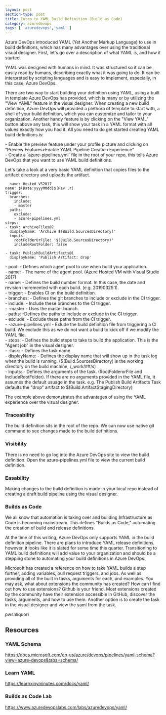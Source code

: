 ```yaml
---
layout: post
section-type: post
title: Intro to YAML Build Definition (Build as Code)
category: azuredevops
tags: [ 'azuredevops','yaml' ]
---
```


Azure DevOps introduced YAML (Yet Another Markup Language) to use in build definitions, which has many advantages over using the traditional visual designer. First, let's go over a description of what YAML is, and how it started. 

YAML was designed with humans in mind. It was structured so it can be easily read by humans, describing exactly what it was going to do. It can be interpreted by scripting languages and is easy to implement, especially, in this case, Azure DevOps. 

There are two way to start building your definition using YAML, using a built in template Azure DevOps has provided, which is many or by utilizing the "View YAML" feature in the visual designer. When creating a new build definition, Azure DevOps will provided a plethora of template to start with, a shell of your build definition, which you can customize and tailor to your organization. Another handy feature is by clicking on the "View YAML" button above any task, this will show your task in a YAML format with all values exactly how you had it. All you need to do get started creating YAML build definitions is:

<p align="left">
- Enable the preview feature under your profile picture and clicking on "Preview Features>Enable YAML Pipeline Creation Experience" <BR>
- Create a `azure-pipelines.yml` file in the root of your repo, this tells Azure DevOps that you want to use YAML build definitions.  
</p>

Let's take a look at a very basic YAML definition that copies files to the artifact directory and uploads the artifact.

```pool:
  name: Hosted VS2017
name: $(Date:yyyyMMdd)$(Rev:.r)
trigger:
  branches:
    include:
    - master
  paths:
    exclude:
    - azure-pipelines.yml
steps:
- task: ArchiveFiles@2
  displayName: 'Archive $(Build.SourcesDirectory)'
  inputs:
    rootFolderOrFile: '$(Build.SourcesDirectory)'
    includeRootFolder: false

- task: PublishBuildArtifacts@1
  displayName: 'Publish Artifact: drop'
```

<p  align="left">
- pool: - Defines which agent pool to use when build your application.<BR>
    - name: - The name of the agent pool. (Azure Hosted VM with Visual Studio 2017)<BR>
- name: - Defines the build number format. In this case, the date and revision incremented with each build. (e.g. 20190329.1).<BR>
- trigger: - Enables CI on the build definition.<BR>
    - branches: - Defines the git branches to include or exclude in the CI trigger. <BR>
    - include: - Include these branches to the CI trigger. <BR>
    - -master - Uses the master branch.<BR>
    - paths: -Defines the paths to include or exclude in the CI trigger.<BR>
    - exclude: - Exclude these paths from the CI trigger.<BR>
    - -azure-pipelines.yml - Exlude the build definition file from triggering a CI build. We exclude this as we do not want a build to kick off if we modify the YAML file.<BR>
- steps: - Defines the build steps to take to build the application. This is the "Agent job" in the visual designer.<BR>
- -task: - Defines the task name.<BR>
- displayName: - Defines the display name that will show up in the task log when the build is running. ($(Build.SourcesDirectory) is the working directory on the build machine, /_work/##/s)<BR>
- inputs: - Defines the arguments of the task. (RootFolderorFile and IncludeRootFolder). If there are no arguments provided in the YAML file, it assumes the default usuage in the task. e.g. The Publish Build Artifacts Task defaults the "drop" artifact to $(Build.ArtifactStagingDirectory)<BR>
</p>

The example above demonstrates the advantages of using the YAML experience over the visual designer.

### Traceability

The build definition sits in the root of the repo. We can now use native git command to see changes made to the build definitions. 

### Visibility 

There is no need to go log into the Azure DevOps site to view the build definition. Open the azure-pipelines.yml file to view the current build definition.

### Easability

Making changes to the build definition is made in your local repo instead of creating a draft build pipeline using the visual designer. 

### Builds as Code

We all know that automation is taking over and building Infrastructure as Code is becoming mainstream. This defines "Builds as Code," automating the creation of build and release definitions. 

At the time of this writing, Azure DevOps only supports YAML in the build definition pipeline. There are plans to introduce YAML release definitions, however, it looks like it is slated for some time this quarter. Transitioning to YAML build definitions will add value to your organization and should be a stepping stone to automating your build definitions in Azure DevOps.

Microsoft has created a reference on how to take YAML builds a step further, adding variables, pull request triggers, and jobs. As well as providing all of the built in tasks, arguments for each, and examples. You may ask, what about extensions the community has created? How can I find out how to use extensions? Github is your friend. Most extensions created by the community have their extension accessible in GitHub, discover the tasks, arguments, and how to use them. Another option is to create the task in the visual designer and view the yaml from the task. 

pwshliquori

## Resources

### YAML Schema

<https://docs.microsoft.com/en-us/azure/devops/pipelines/yaml-schema?view=azure-devops&tabs=schema/>

### Learn YAML

<https://learnxinyminutes.com/docs/yaml/>

### Builds as Code Lab

<https://www.azuredevopslabs.com/labs/azuredevops/yaml/>